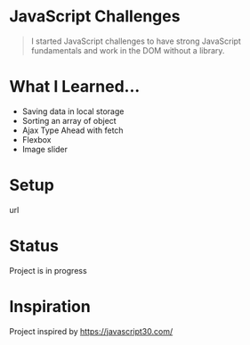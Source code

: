 # JavaScript Challenges
> I started JavaScript challenges to have strong JavaScript fundamentals and work in the DOM without a library. 

# What I Learned...
* Saving data in local storage
* Sorting an array of object
* Ajax Type Ahead with fetch
* Flexbox
* Image slider

# Setup
url

# Status
Project is in progress

# Inspiration
Project inspired by https://javascript30.com/
